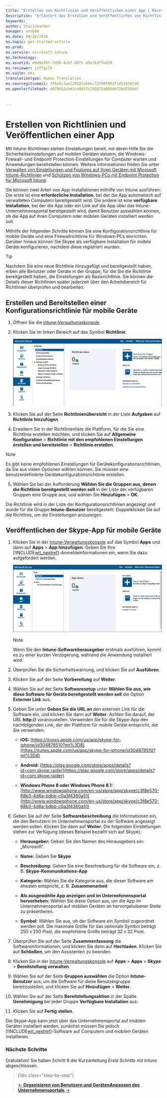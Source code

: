 ```yaml
---
title: "Erstellen von Richtlinien und Veröffentlichen einer App | Microsoft Intune"
description: "Erläutert das Erstellen und Veröffentlichen von Richtlinien anhand einer Beispiel-App für Ihr Intune-Abonnement."
keywords: 
author: Staciebarker
manager: arob98
ms.date: 04/28/2016
ms.topic: get-started-article
ms.prod: 
ms.service: microsoft-intune
ms.technology: 
ms.assetid: e0d8e98f-7dd8-4cbf-887c-a9af63ffe970
ms.reviewer: jeffgilb
ms.suite: ems
translationtype: Human Translation
ms.sourcegitcommit: 376e6c1ae229187ab8ec73390f091f1d534365dd
ms.openlocfilehash: d079452cb41ca8b37c292d75a606eb72ba5304df


---
```


# Erstellen von Richtlinien und Veröffentlichen einer App
Mit Intune-Richtlinien stehen Einstellungen bereit, mit deren Hilfe Sie die Sicherheitseinstellungen auf mobilen Geräten steuern, die Windows-Firewall- und Endpoint Protection-Einstellungen für Computer warten und Anwendungen bereitstellen können. Weitere Informationen finden Sie unter [Verwalten von Einstellungen und Features auf Ihren Geräten mit Microsoft Intune-Richtlinien](/Intune/deploy-use/manage-settings-and-features-on-your-devices-with-microsoft-intune-policies) und [Schützen von Windows-PCs mit Endpoint Protection für Microsoft Intune](/Intune/deploy-use/help-secure-windows-pcs-with-endpoint-protection-for-microsoft-intune).

Sie können zwei Arten von App-Installationen mithilfe von Intune ausführen: Die erste ist eine **erforderliche Installation**, bei der die App automatisch auf verwalteten Computern bereitgestellt wird. Die andere ist eine **verfügbare Installation**, bei der die App oder ein Link auf die App über das Intune-Unternehmensportal bereitgestellt wird, damit Benutzer auswählen können, ob die App auf ihren Computern oder mobilen Geräten installiert werden soll.

Mithilfe der folgenden Schritte können Sie eine Konfigurationsrichtlinie für mobile Geräte und eine Firewallrichtlinie für Windows-PCs einrichten. Darüber hinaus können Sie Skype als verfügbare Installation für mobile Geräte konfigurieren, nachdem diese registriert wurden.

> [!TIP]
> Nachdem Sie eine neue Richtlinie hinzugefügt und bereitgestellt haben, erben alle Benutzer oder Geräte in der Gruppe, für die Sie die Richtlinie bereitgestellt haben, die Einstellungen als Basisrichtlinie. Sie können die Details dieser Richtlinien später jederzeit über den Arbeitsbereich für Richtlinien überprüfen und bearbeiten.


## Erstellen und Bereitstellen einer Konfigurationsrichtlinie für mobile Geräte

1.  Öffnen Sie die [Intune-Verwaltungskonsole](https://manage.microsoft.com/).

2.  Klicken Sie im linken Bereich auf das Symbol **Richtlinie**.

    ![admin-console-policy-workspace](./media/policy.png)

3.  Klicken Sie auf der Seite **Richtlinienübersicht** in der Liste **Aufgaben** auf **Richtlinie hinzufügen**.

4.  Erweitern Sie in der Richtlinienliste die Plattform, für die Sie eine Richtlinie erstellen möchten, und klicken Sie auf **Allgemeine Konfiguration** > **Richtlinie mit den empfohlenen Einstellungen erstellen und bereitstellen** > **Richtlinie erstellen**.

> [!NOTE]
> Es gibt keine empfohlenen Einstellungen für Gerätekonfigurationsrichtlinien, da Sie aus vielen Optionen wählen können. Sie müssen eine benutzerdefinierte Gerätekonfigurationsrichtlinie erstellen.


5.  Wählen Sie bei der Aufforderung **Wählen Sie die Gruppen aus, denen die Richtlinie bereitgestellt werden soll** in der Liste der verfügbaren Gruppen eine Gruppe aus, und wählen Sie **Hinzufügen** > **OK**.

Die Richtlinie wird in der Liste der Konfigurationsrichtlinien angezeigt und wurde für die Gruppe **Intune-Benutzer** bereitgestellt. Doppelklicken Sie auf die Richtlinie, um die Einstellungen anzuzeigen.

## Veröffentlichen der Skype-App für mobile Geräte

1.  Klicken Sie in der [Intune-Verwaltungskonsole](https://manage.microsoft.com/) auf das Symbol **Apps** und dann auf **Apps** > **App hinzufügen**. Geben Sie Ihre [!INCLUDE[wit_nextref](../includes/wit_nextref_md.md)]-Anmeldeinformationen ein, wenn Sie dazu aufgefordert werden.

    ![admin-console-apps-workspace](./media/apps.png)

    > [!NOTE]
    > Wenn Sie den **Intune-Softwareherausgeber** erstmals ausführen, kommt es zu einer kurzen Verzögerung, während die Anwendung installiert wird.

2.  Überprüfen Sie die Sicherheitswarnung, und klicken Sie auf **Ausführen**.

3.  Klicken Sie auf der Seite **Vorbereitung** auf **Weiter**.

4.  Wählen Sie auf der Seite **Softwaresetup** unter **Wählen Sie aus, wie diese Software für Geräte bereitgestellt werden soll** die Option **Externer Link** aus.

5.  Geben Sie unter **Geben Sie die URL an** den externen Link für die Software ein, und klicken Sie dann auf **Weiter**. Achten Sie darauf, der URL **http://** voranzustellen. Verwenden Sie für die Skype-App den nachfolgenden Link, der der Plattform für mobile Geräte entspricht, die Sie verwenden:

    -   **iOS:** [https://itunes.apple.com/us/app/skype-for-iphone/id304878510?mt%3D8](https://itunes.apple.com/us/app/skype-for-iphone/id304878510?mt%3D8)

    -   **Android:** [https://play.google.com/store/apps/details?id=com.skype.raider](https://play.google.com/store/apps/details?id=com.skype.raider)

    -   **Windows Phone 8 oder Windows Phone 8.1:** [http://www.windowsphone.com/en-us/store/app/skype/c3f8e570-68b3-4d6a-bdbb-c0a3f4360a51](http://www.windowsphone.com/en-us/store/app/skype/c3f8e570-68b3-4d6a-bdbb-c0a3f4360a51)

6.  Geben Sie auf der Seite **Softwarebeschreibung** die Informationen ein, die den Benutzern im Unternehmensportal zu der Software angezeigt werden sollen. Klicken Sie dann auf **Weiter**. Die folgenden Einstellungen stehen zur Verfügung (dieses Beispiel bezieht sich auf Skype):

    -   **Herausgeber:** Geben Sie den Namen des Herausgebers ein: „Microsoft“.

    -   **Name:** Geben Sie **Skype**

    -   **Beschreibung:** Geben Sie eine Beschreibung für die Software ein, z. B. **Skype-Kommunikations-App**

    -   **Kategorie:** Wählen Sie die Kategorie aus, die dieser Software am ehesten entspricht, z. B. **Zusammenarbeit**

    -   **Als ausgewählte App anzeigen und im Unternehmensportal hervorheben:** Wählen Sie diese Option aus, um die App im Unternehmensportal auf mobilen Geräten an hervorgehobener Stelle zu präsentieren.

    -   **Symbol**: Wählen Sie aus, ob der Software ein Symbol zugeordnet werden soll. Die maximale Größe für das optionale Symbol beträgt 250 x 250 Pixel, die empfohlene Größe beträgt 32 x 32 Pixel.

7.  Überprüfen Sie auf der Seite **Zusammenfassung** die Softwareinformationen, und klicken Sie dann auf **Hochladen**. Klicken Sie auf **Schließen**, um den Assistenten zu beenden.

8.  Klicken Sie in der [Intune-Verwaltungskonsole](https://manage.microsoft.com/) auf **Apps** > **Apps** > **Skype** > **Bereitstellung verwalten**.

9. Wählen Sie auf der Seite **Gruppen auswählen** die Option **Intune-Benutzer** aus, um die Software für diese Benutzergruppe bereitzustellen, und klicken Sie auf **Hinzufügen** > **Weiter**.

10. Wählen Sie auf der Seite **Bereitstellungsaktion** in der Spalte **Genehmigung** bei jeder Gruppe **Verfügbare Installation** aus.

11. Klicken Sie auf **Fertig stellen**.

Die Skype-App kann jetzt über das Unternehmensportal auf mobilen Geräten installiert werden, zunächst müssen Sie jedoch [!INCLUDE[wit_nextref](../includes/wit_nextref_md.md)]-Software auf Computern und mobilen Geräten installieren.


### Nächste Schritte
Gratulation! Sie haben Schritt 6 der Kurzanleitung *Erste Schritte mit Intune* abgeschlossen.

>[!div class="step-by-step"]

>[&larr; **Organisieren von Benutzern und Geräten**](.\start-with-a-paid-subscription-to-microsoft-intune-step-5.md)[**Anpassen des Unternehmensportals** &rarr;](.\start-with-a-paid-subscription-to-microsoft-intune-step-7.md)  



<!--HONumber=Jul16_HO3-->


